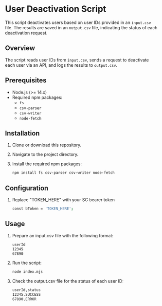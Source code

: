 # User Deactivation Script

This script deactivates users based on user IDs provided in an `input.csv` file. The results are saved in an `output.csv` file, indicating the status of each deactivation request.

## Overview

The script reads user IDs from `input.csv`, sends a request to deactivate each user via an API, and logs the results to `output.csv`.

## Prerequisites

- Node.js (>= 14.x)
- Required npm packages:
  - `fs`
  - `csv-parser`
  - `csv-writer`
  - `node-fetch`

## Installation

1. Clone or download this repository.
2. Navigate to the project directory.
3. Install the required npm packages:

   ```bash
   npm install fs csv-parser csv-writer node-fetch

## Configuration

1. Replace "TOKEN_HERE" with your SC bearer token 

    ```bash
    const bToken = 'TOKEN_HERE';


## Usage

1. Prepare an input.csv file with the following format:
    
    ```bash
    userId
    12345
    67890

2. Run the script:

    ```bash
    node index.mjs

3. Check the output.csv file for the status of each user ID:

    ```bash
    userId,status
    12345,SUCCESS
    67890,ERROR


